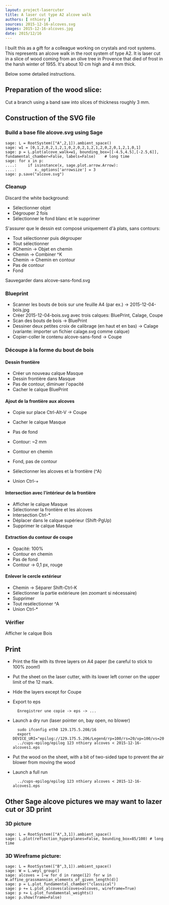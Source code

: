 ```yaml
---
layout: project-lasercuter
title: A laser cut type A2 alcove walk
authors: [ nthiery ]
sources: 2015-12-16-alcoves.svg
images: 2015-12-16-alcoves.jpg
date: 2015/12/16
---
```


I built this as a gift for a colleague working on crystals and root
systems. This represents an alcove walk in the root system of type A2.
It is laser cut in a slice of wood coming from an olive tree in
Provence that died of frost in the harsh winter of 1955. It's about 10
cm high and 4 mm thick.

Below some detailed instructions.

## Preparation of the wood slice:

Cut a branch using a band saw into slices of thickness roughly 3 mm.

## Construction of the SVG file

### Build a base file alcove.svg using Sage

    sage: L = RootSystem(["A",2,1]).ambient_space()
    sage: w1 = [0,1,2,0,2,1,2,1,0,2,0,2,1,2,1,2,0,2,0,1,2,1,0,1]
    sage: p = L.plot(alcove_walk=w1, bounding_box=[[-4.5,4.5],[-2.5,6]], fundamental_chamber=False, labels=False)    # long time
    sage: for x in p:
    ....:     if isinstance(x, sage.plot.arrow.Arrow):
    ....:        x._options['arrowsize'] = 3
    sage: p.save("alcove.svg")

### Cleanup

Discard the white background:

- Sélectionner objet
- Dégrouper 2 fois
- Sélectionner le fond blanc et le supprimer

S'assurer que le dessin est composé uniquement d'à plats, sans contours:

- Tout sélectionner puis dégrouper
- Tout sélectionner
- #Chemin -> Objet en chemin
- Chemin -> Combiner ^K
- Chemin -> Chemin en contour
- Pas de contour
- Fond

Sauvegarder dans alcove-sans-fond.svg

### Blueprint

- Scanner les bouts de bois sur une feuille A4 (par ex.) -> 2015-12-04-bois.jpg
- Créer 2015-12-04-bois.svg avec trois calques: BluePrint, Calage, Coupe
- Scan des bouts de bois -> BluePrint
- Dessiner deux petites croix de calibrage (en haut et en bas) -> Calage
  (variante: importer un fichier calage.svg comme calque)
- Copier-coller le contenu alcove-sans-fond -> Coupe

### Découpe à la forme du bout de bois

#### Dessin frontière

- Créer un nouveau calque Masque
- Dessin frontière dans Masque
- Pas de contour, diminuer l'opacité
- Cacher le calque BluePrint

#### Ajout de la frontière aux alcoves

- Copie sur place Ctrl-Alt-V -> Coupe
- Cacher le calque Masque

- Pas de fond
- Contour: ~2 mm
- Contour en chemin
- Fond, pas de contour

- Sélectionner les alcoves et la frontière (^A)
- Union Ctrl-+

#### Intersection avec l'intérieur de la frontière

- Afficher le calque Masque
- Sélectionner la frontière et les alcoves
- Intersection Ctrl-*
- Déplacer dans le calque supérieur (Shift-PgUp)
- Supprimer le calque Masque

#### Extraction du contour de coupe

- Opacité: 100%
- Contour en chemin
- Pas de fond
- Contour -> 0,1 px, rouge

#### Enlever le cercle extérieur

- Chemin -> Séparer Shift-Ctrl-K
- Sélectionner la partie extérieure (en zoomant si nécessaire)
- Supprimer
- Tout resélectionner ^A
- Union Ctrl-*

### Vérifier

Afficher le calque Bois

## Print

- Print the file with its three layers on A4 paper (be careful to stick to 100% zoom!)

- Put the sheet on the laser cutter, with its lower left corner on the
  upper limit of the 12 mark.

- Hide the layers except for Coupe

- Export to eps

        Enregistrer une copie -> eps -> ...

- Launch a dry run (laser pointer on, bay open, no blower)

        sudo ifconfig eth0 129.175.5.208/16
        export DEVICE_URI="epilog://129.175.5.206/Legend/rp=100/rs=20/vp=100/vs=20/vf=500/rm=grey"
        ../cups-epilog/epilog 123 nthiery alcoves < 2015-12-16-alcoves1.eps

- Put the wood on the sheet, with a bit of two-sided tape to prevent
  the air blower from moving the wood

- Launch a full run

        ../cups-epilog/epilog 123 nthiery alcoves < 2015-12-16-alcoves1.eps

## Other Sage alcove pictures we may want to lazer cut or 3D print

### 3D picture

    sage: L = RootSystem(["A",3,1]).ambient_space()
    sage: L.plot(reflection_hyperplanes=False, bounding_box=85/100) # long time

### 3D Wireframe picture:

    sage: L = RootSystem(["B",3,1]).ambient_space()
    sage: W = L.weyl_group()
    sage: alcoves = [~w for d in range(12) for w in W.affine_grassmannian_elements_of_given_length(d)]
    sage: p = L.plot_fundamental_chamber("classical")
    sage: p += L.plot_alcoves(alcoves=alcoves, wireframe=True)
    sage: p += L.plot_fundamental_weights()
    sage: p.show(frame=False)
